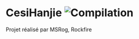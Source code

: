 CesiHanjie ![Compilation](https://travis-ci.org/r0cknfire/CesiHanjie.svg "Compilation")
==========

Projet réalisé par MSRog, Rockfire
